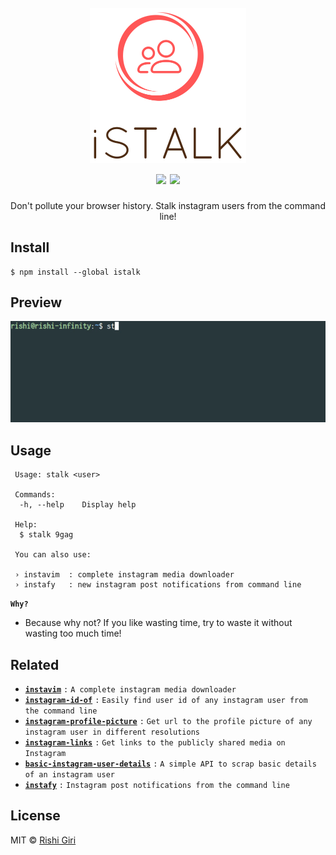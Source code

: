 <h1 align="center">
	<br>
	<img width="250px" src="https://raw.githubusercontent.com/rishigiridotcom/rishigiri.com/7524f520ef6820e7212a1b697b52ce1e8a200005/github/istalk.png">
	<br>
	<img src="https://travis-ci.org/CodeDotJS/istalk.svg?branch=master">  <img src="https://img.shields.io/badge/code_style-XO-5ed9c7.svg">
	<br>
</h1>

<p align="center">Don't pollute your browser history. Stalk instagram users from the command line!</p>

## Install

```
$ npm install --global istalk
```

## Preview

<p align="center"><img src="https://raw.githubusercontent.com/rishigiridotcom/rishigiri.com/f052655e406f431e3dcf96a8ddfe4408c730005b/github/ezgif-3-c2a08d5654.gif"></p>

## Usage
```
 Usage: stalk <user>

 Commands:
  -h, --help    Display help

 Help:
  $ stalk 9gag

 You can also use:

 › instavim  : complete instagram media downloader
 › instafy   : new instagram post notifications from command line
```

__`Why?`__

- Because why not? If you like wasting time, try to waste it without wasting too much time!

## Related

- __[`instavim`](https://https://github.com/CodeDotJS/instavim)__ `:` `A complete instagram media downloader`
- __[`instagram-id-of`](https://github.com/CodeDotJS/instagram-id-of)__ `:` `Easily find user id of any instagram user from the command line`
- __[`instagram-profile-picture`](https://github.com/CodeDotJS/instagram-profile-picture)__ `:` `Get url to the profile picture of any instagram user in different resolutions`
- __[`instagram-links`](https://github.com/CodeDotJS/Instagram-links)__ `:` `Get links to the publicly shared media on Instagram`
- __[`basic-instagram-user-details`](https://github.com/CodeDotJS/basic-instagram-user-details)__ `:` `A simple API to scrap basic details of an instagram user`
- __[`instafy`](https://https://github.com/CodeDotJS/instafy)__ `:` `Instagram post notifications from the command line`

## License

MIT &copy; [Rishi Giri](http://rishigiri.ml)
